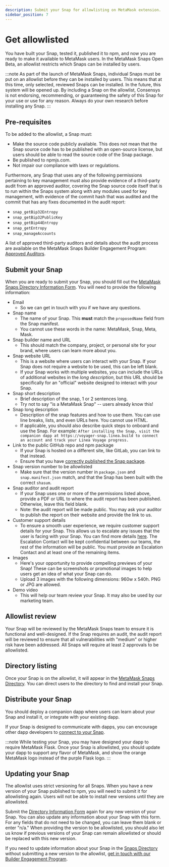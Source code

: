 ```yaml
---
description: Submit your Snap for allowlisting on MetaMask extension.
sidebar_position: 7
---
```


# Get allowlisted

You have built your Snap, tested it, published it to npm, and now you are ready to make it available to MetaMask users. 
In the MetaMask Snaps Open Beta, an allowlist restricts which Snaps can be installed by users. 

:::note 
As part of the launch of MetaMask Snaps, individual Snaps must be put on an allowlist before they can be installed by users. This means that at this time, only selected, reviewed Snaps can be installed. In the future, this system will be opened up. By including a Snap on the allowlist, Consensys is not endorsing, recommending, or guaranteeing the safety of this Snap for your use or use for any reason. Always do your own research before installing any Snap.
:::

## Pre-requisites

To be added to the allowlist, a Snap must: 

- Make the source code publicly available. This does not mean that the Snap source code has to be published with an open-source license, but users should be able to read the source code of the Snap package. 
- Be published to npmjs.com. 
- Not impair our compliance with laws or regulations. 

Furthermore, any Snap that uses any of the following permissions pertaining to key management must also provide evidence of a third-party audit from an approved auditor, covering the Snap source code itself that is to run within the Snaps system along with any modules used for key management, with evidence of the commit hash that was audited and the commit that has any fixes documented in the audit report: 

- `snap_getBip32Entropy`
- `snap_getBip32PublicKey`
- `snap_getBip44Entropy`
- `snap_getEntropy`
- `snap_manageAccounts`

A list of approved third-party auditors and details about the audit process are available on the MetaMask Snaps Builder Engagement Program: 
[Approved Auditors](https://consensys.notion.site/Audit-process-1acbc67819dc4631b7a3d6c664e387a3). 

## Submit your Snap

When you are ready to submit your Snap, you should fill out the 
[MetaMask Snaps Directory Information Form](https://go.metamask.io/snaps-directory-request). 
You will need to provide the following information: 

- Email
    - So we can get in touch with you if we have any questions.
- Snap name
    - The name of your Snap. This **must** match the `proposedName` field from the Snap manifest.
    - You cannot use these words in the name: MetaMask, Snap, Meta, Mask.
- Snap builder name and URL
    - This should match the company, project, or personal site for your brand, where users can learn more about you.
- Snap website URL
    - This is a website where users can interact with your Snap. If your Snap does not require a website to be used, this can be left blank.
    - If your Snap works with multiple websites, you can include the URLs of additional websites in the _long description_, but this URL should be specifically for an "official" website designed to interact with your Snap.
- Snap short description
    - Brief description of the snap, 1 or 2 sentences long.
    - Try not to say "is a MetaMask Snap" -- users already know this!
- Snap long description
    - Description of the snap features and how to use them. You can use line breaks, lists, and even URLs here. You cannot use HTML.
    - If applicable, you should also describe quick steps to onboard and use the Snap. For example: `After installing the Snap, visit the companion dapp at https://voyager-snap.linea.build to connect an account and track your Linea Voyage progress.`
- Link to the public GitHub repo and npm package
    - If your Snap is hosted on a different site, like GitLab, you can link to that instead.
    - Ensure that you have [correctly published the Snap package](../how-to/publish-a-snap.md).
- Snap version number to be allowlisted
    - Make sure that the version number in `package.json` and `snap.manifest.json` match, and that the Snap has been built with the correct `shasum`.
- Snap auditor and audit report
    - If your Snap uses one or more of the permissions listed above, provide a PDF or URL to where the audit report has been published. Otherwise, leave this field blank.
    - Note: the audit report will be made public. You may ask your auditor to publish the report on their website and provide the link to us.
- Customer support details
    - To ensure a smooth user experience, we require customer support details for your Snap. This allows us to escalate any issues that the user is facing with your Snap. You can find more details [here](https://consensys.notion.site/Providing-User-Support-Information-cff79a7d896e4da6a2f8a17ce074e585). The Escalation Contact will be kept confidential between our teams, the rest of the information will be public. You must provide an Escalation Contact and at least one of the remaining items.
- Images
    - Here's your opportunity to provide compelling previews of your Snap! These can be screenshots or promotional images to help users get an idea of what your Snap can do. 
    - Upload 3 images with the following dimensions: 960w x 540h. PNG or JPG are allowed.
- Demo video
    - This will help our team review your Snap. It may also be used by our marketing team.

## Allowlist review

Your Snap will be reviewed by the MetaMask Snaps team to ensure it is functional and well-designed. 
If the Snap requires an audit, the audit report will be reviewed to ensure that all vulnerabilities with "medium" or higher risk have been addressed. 
All Snaps will require at least 2 approvals to be allowlisted.

## Directory listing

Once your Snap is on the allowlist, it will appear in the [MetaMask Snaps Directory](https://snaps.metamask.io). 
You can direct users to the directory to find and install your Snap. 

## Distribute your Snap

You should deploy a companion dapp where users can learn about your Snap and install it, or
integrate with your existing dapp.

If your Snap is designed to communicate with dapps, you can encourage other dapp developers to
[connect to your Snap](connect-to-a-snap.md).

:::note
While testing your Snap, you may have designed your dapp to require MetaMask Flask. 
Once your Snap is allowlisted, you should update your dapp to support any flavor of MetaMask, 
and show the orange MetaMask logo instead of the purple Flask logo. 
:::

## Updating your Snap 

The allowlist uses strict versioning for all Snaps. When you have a new version of your Snap published to npm, you will need to submit it for allowlisting again. Users will not be able to install new versions until they are allowlisted. 

Submit the [Directory Information Form](https://go.metamask.io/snaps-directory-request) again for any new version of your Snap. You can also update any information about your Snap with this form. For any fields that do not need to be changed, you can leave them blank or enter "n/a." When providing the version to be allowlisted, you should also let us know if previous versions of your Snap can remain allowlisted or should be replaced with this new version. 

If you need to update information about your Snap in the [Snaps Directory](https://snaps.metamask.io) without submitting a new version to the allowlist, [get in touch with our Builder Engagement Program](https://consensys.notion.site/Connect-with-us-7ffcbcc7981b4a4da7f1a1d39f6c127b).
